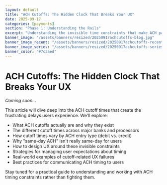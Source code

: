 ```yaml
---
layout: default
title: "ACH Cutoffs: The Hidden Clock That Breaks Your UX"
date: 2025-09-17
categories: [payments]
section: "Phase 1: Understanding the Rails"
excerpt: "Understanding the invisible time constraints that make ACH payments feel slow and how to design around these hidden deadlines."
banner_image: "/assets/banners/resized/20250917achcutoffs-blog.jpg"
banner_image_recent: "/assets/banners/resized/20250917achcutoffs-recent.jpg"
banner_image_series: "/assets/banners/resized/20250917achcutoffs-series.jpg"
banner_color: "#7c3aed"
---
```


# ACH Cutoffs: The Hidden Clock That Breaks Your UX

*Coming soon...*

This article will dive deep into the ACH cutoff times that create the frustrating delays users experience. We'll explore:

- What ACH cutoffs actually are and why they exist
- The different cutoff times across major banks and processors
- How cutoff times vary by ACH entry type (debit vs. credit)
- Why "same-day ACH" isn't really same-day for users
- How to design UX around these invisible constraints
- Strategies for managing user expectations about timing
- Real-world examples of cutoff-related UX failures
- Best practices for communicating ACH timing to users

Stay tuned for a practical guide to understanding and working with ACH timing constraints rather than fighting them.
